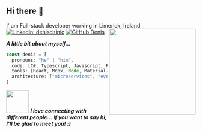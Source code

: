 ## Hi there 👋
I' am Full-stack developer working in Limerick, Ireland [![Linkedin: denisdzinic](https://img.shields.io/badge/-denisdzinic-blue?style=flat-square&logo=Linkedin&logoColor=white&link=https://www.linkedin.com/in/denis-dzinic/)](https://www.linkedin.com/in/denis-dzinic/)
[![GitHub Denis](https://img.shields.io/github/followers/thug1705?label=follow&style=social)](https://github.com/thug1705)
<img align='right' src="https://media.giphy.com/media/Vbn7PUTxaB6dVnVa2h/giphy.gif" width="230">

***A little bit about myself...***
````javascript
const denis = [
  pronouns: "he" | "him",
  code: [C#, Typescript, Javascript, Python, HTML, CSS],
  tools: [React, Mobx, Node, Material-UI, Styled-Components, Docker],
  architecture: ["microservices", "event-driven", "design system pattern"]
]
````



<img src="https://media.giphy.com/media/LnQjpWaON8nhr21vNW/giphy.gif" width="60"> <em><b>I love connecting with different people... if you want to say <b>hi, I'll be glad to meet you!</b> :)</em>

<!--
**thug1705/thug1705** is a ✨ _special_ ✨ repository because its `README.md` (this file) appears on your GitHub profile.

Here are some ideas to get you started:

- 🔭 I’m currently working on ...
- 🌱 I’m currently learning ...
- 👯 I’m looking to collaborate on ...
- 🤔 I’m looking for help with ...
- 💬 Ask me about ...
- 📫 How to reach me: ...
- 😄 Pronouns: ...
- ⚡ Fun fact: ...
-->
